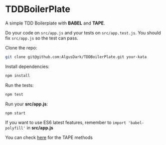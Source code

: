 # TDDBoilerPlate

A simple TDD Boilerplate with __BABEL__ and __TAPE__.

Do your code on `src/app.js` and your tests on `src/app.test.js`. You should fix `src/app.js` so the test can pass.

Clone the repo:
```sh
git clone git@github.com:AlgusDark/TDDBoilerPlate.git your-kata
```

Install dependencies:
```sh
npm install
```

Run the tests:
```sh
npm test
```

Run your __src/app.js__:
```sh
npm start
```

If you want to use ES6 latest features, remember to `import 'babel-polyfill'` in __src/app.js__

You can check [here](https://github.com/substack/tape#methods) for the TAPE methods
